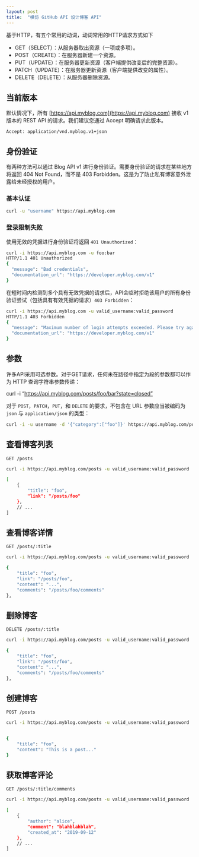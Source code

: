 ```yaml
---
layout: post
title:  "模仿 GitHub API 设计博客 API"
---
```


基于HTTP，有五个常用的动词，动词常用的HTTP请求方式如下

- GET（SELECT）：从服务器取出资源（一项或多项）。
- POST（CREATE）：在服务器新建一个资源。
- PUT（UPDATE）：在服务器更新资源（客户端提供改变后的完整资源）。
- PATCH（UPDATE）：在服务器更新资源（客户端提供改变的属性）。
- DELETE（DELETE）：从服务器删除资源。

## 当前版本

默认情况下，所有 [https://api.myblog.com](https://api.myblog.com) 接收 v1 版本的 REST API 的请求。我们建议您通过 Accept 明确请求此版本。

```http
Accept: application/vnd.myblog.v1+json
```

## 身份验证

有两种方法可以通过 Blog API v1 进行身份验证。需要身份验证的请求在某些地方将返回 404 Not Found，而不是 403 Forbidden。这是为了防止私有博客意外泄露给未经授权的用户。

### 基本认证

```bash
curl -u "username" https://api.myblog.com
```

### 登录限制失败

使用无效的凭据进行身份验证将返回 `401 Unauthorized`：

```bash
curl -i https://api.myblog.com -u foo:bar
HTTP/1.1 401 Unauthorized
{
  "message": "Bad credentials",
  "documentation_url": "https://developer.myblog.com/v1"
}
```

在短时间内检测到多个具有无效凭据的请求后，API会临时拒绝该用户的所有身份验证尝试（包括具有有效凭据的请求）`403 Forbidden`：

```bash
curl -i https://api.myblog.com -u valid_username:valid_password
HTTP/1.1 403 Forbidden
{
  "message": "Maximum number of login attempts exceeded. Please try again later.",
  "documentation_url": "https://developer.myblog.com/v1"
}
```

## 参数

许多API采用可选参数。对于GET请求，任何未在路径中指定为段的参数都可以作为 HTTP 查询字符串参数传递：

curl -i “https://api.myblog.com/posts/foo/bar?state=closed”

对于 `POST`，`PATCH`，`PUT`，和 `DELETE` 的要求，不包含在 URL 参数应当被编码为 `json` 与 `application/json` 的类型：

```bash
curl -i -u username -d '{"category":["foo"]}' https://api.myblog.com/posts
```

## 查看博客列表

`GET /posts`

```bash
curl -i https://api.myblog.com/posts -u valid_username:valid_password

[
    {
        "title": "foo",
        "link": "/posts/foo"
    },
    // ...
]
```

## 查看博客详情

`GET /posts/:title`

```bash
curl -i https://api.myblog.com/posts -u valid_username:valid_password

{
    "title": "foo",
    "link": "/posts/foo",
    "content": "...",
    "comments": "/posts/foo/comments"
},
```

## 删除博客

`DELETE /posts/:title`

```bash
curl -i https://api.myblog.com/posts -u valid_username:valid_password

{
    "title": "foo",
    "link": "/posts/foo",
    "content": "...",
    "comments": "/posts/foo/comments"
},
```

## 创建博客

`POST /posts`

```bash
curl -i https://api.myblog.com/posts -u valid_username:valid_password


{
    "title": "foo",
    "content": "This is a post..."
}
```

## 获取博客评论

`GET /posts/:title/comments`

```bash
curl -i https://api.myblog.com/posts -u valid_username:valid_password

[
    {
        "author": "alice",
        "comment": "blahblahblah",
        "created_at": "2019-09-12"
    },
    // ...
]
```
